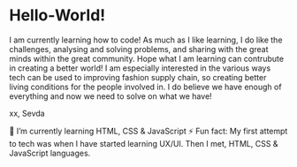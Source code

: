 # Hello-World!

I am currently learning how to code! As much as I like learning, I do like the challenges, analysing and solving problems, and sharing with the great minds within the great community. Hope what I am learning can contrubute in creating a better world! I am especially interested in the various ways tech can be used to improving fashion supply chain, so creating better living conditions for the people involved in. I do believe we have enough of everything and now we need to solve on what we have! 

xx, Sevda

🌱 I’m currently learning HTML, CSS & JavaScript
⚡ Fun fact: My first attempt to tech was when I have started learning UX/UI. Then I met, HTML, CSS & JavaScript languages.  

